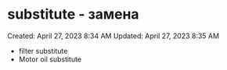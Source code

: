 # substitute - замена

Created: April 27, 2023 8:34 AM
Updated: April 27, 2023 8:35 AM

- filter substitute
- Motor oil substitute